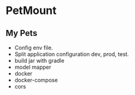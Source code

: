 # PetMount

## My Pets
- Config env file.
- Split application configuration dev, prod, test.
- build jar with gradle
- model mapper
- docker
- docker-compose
- cors